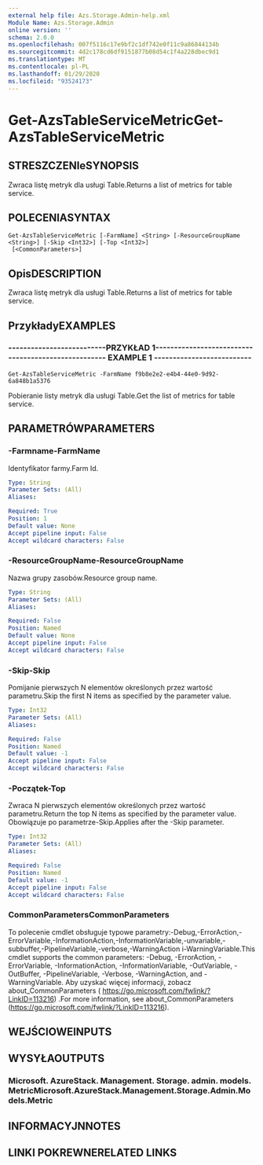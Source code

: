 ```yaml
---
external help file: Azs.Storage.Admin-help.xml
Module Name: Azs.Storage.Admin
online version: ''
schema: 2.0.0
ms.openlocfilehash: 007f5116c17e9bf2c1df742e0f11c9a86844134b
ms.sourcegitcommit: 4d2c178cd6df9151877b08d54c1f4a228dbec9d1
ms.translationtype: MT
ms.contentlocale: pl-PL
ms.lasthandoff: 01/29/2020
ms.locfileid: "93524173"
---
```

# <span data-ttu-id="013ec-101">Get-AzsTableServiceMetric</span><span class="sxs-lookup"><span data-stu-id="013ec-101">Get-AzsTableServiceMetric</span></span>

## <span data-ttu-id="013ec-102">STRESZCZENIe</span><span class="sxs-lookup"><span data-stu-id="013ec-102">SYNOPSIS</span></span>
<span data-ttu-id="013ec-103">Zwraca listę metryk dla usługi Table.</span><span class="sxs-lookup"><span data-stu-id="013ec-103">Returns a list of metrics for table service.</span></span>

## <span data-ttu-id="013ec-104">POLECENIA</span><span class="sxs-lookup"><span data-stu-id="013ec-104">SYNTAX</span></span>

```
Get-AzsTableServiceMetric [-FarmName] <String> [-ResourceGroupName <String>] [-Skip <Int32>] [-Top <Int32>]
 [<CommonParameters>]
```

## <span data-ttu-id="013ec-105">Opis</span><span class="sxs-lookup"><span data-stu-id="013ec-105">DESCRIPTION</span></span>
<span data-ttu-id="013ec-106">Zwraca listę metryk dla usługi Table.</span><span class="sxs-lookup"><span data-stu-id="013ec-106">Returns a list of metrics for table service.</span></span>

## <span data-ttu-id="013ec-107">Przykłady</span><span class="sxs-lookup"><span data-stu-id="013ec-107">EXAMPLES</span></span>

### <span data-ttu-id="013ec-108">--------------------------PRZYKŁAD 1--------------------------</span><span class="sxs-lookup"><span data-stu-id="013ec-108">-------------------------- EXAMPLE 1 --------------------------</span></span>
```
Get-AzsTableServiceMetric -FarmName f9b8e2e2-e4b4-44e0-9d92-6a848b1a5376
```

<span data-ttu-id="013ec-109">Pobieranie listy metryk dla usługi Table.</span><span class="sxs-lookup"><span data-stu-id="013ec-109">Get the list of metrics for table service.</span></span>

## <span data-ttu-id="013ec-110">PARAMETRÓW</span><span class="sxs-lookup"><span data-stu-id="013ec-110">PARAMETERS</span></span>

### <span data-ttu-id="013ec-111">-Farmname</span><span class="sxs-lookup"><span data-stu-id="013ec-111">-FarmName</span></span>
<span data-ttu-id="013ec-112">Identyfikator farmy.</span><span class="sxs-lookup"><span data-stu-id="013ec-112">Farm Id.</span></span>

```yaml
Type: String
Parameter Sets: (All)
Aliases: 

Required: True
Position: 1
Default value: None
Accept pipeline input: False
Accept wildcard characters: False
```

### <span data-ttu-id="013ec-113">-ResourceGroupName</span><span class="sxs-lookup"><span data-stu-id="013ec-113">-ResourceGroupName</span></span>
<span data-ttu-id="013ec-114">Nazwa grupy zasobów.</span><span class="sxs-lookup"><span data-stu-id="013ec-114">Resource group name.</span></span>

```yaml
Type: String
Parameter Sets: (All)
Aliases: 

Required: False
Position: Named
Default value: None
Accept pipeline input: False
Accept wildcard characters: False
```

### <span data-ttu-id="013ec-115">-Skip</span><span class="sxs-lookup"><span data-stu-id="013ec-115">-Skip</span></span>
<span data-ttu-id="013ec-116">Pomijanie pierwszych N elementów określonych przez wartość parametru.</span><span class="sxs-lookup"><span data-stu-id="013ec-116">Skip the first N items as specified by the parameter value.</span></span>

```yaml
Type: Int32
Parameter Sets: (All)
Aliases: 

Required: False
Position: Named
Default value: -1
Accept pipeline input: False
Accept wildcard characters: False
```

### <span data-ttu-id="013ec-117">-Początek</span><span class="sxs-lookup"><span data-stu-id="013ec-117">-Top</span></span>
<span data-ttu-id="013ec-118">Zwraca N pierwszych elementów określonych przez wartość parametru.</span><span class="sxs-lookup"><span data-stu-id="013ec-118">Return the top N items as specified by the parameter value.</span></span>
<span data-ttu-id="013ec-119">Obowiązuje po parametrze-Skip.</span><span class="sxs-lookup"><span data-stu-id="013ec-119">Applies after the -Skip parameter.</span></span>

```yaml
Type: Int32
Parameter Sets: (All)
Aliases: 

Required: False
Position: Named
Default value: -1
Accept pipeline input: False
Accept wildcard characters: False
```

### <span data-ttu-id="013ec-120">CommonParameters</span><span class="sxs-lookup"><span data-stu-id="013ec-120">CommonParameters</span></span>
<span data-ttu-id="013ec-121">To polecenie cmdlet obsługuje typowe parametry:-Debug,-ErrorAction,-ErrorVariable,-InformationAction,-InformationVariable,-unvariable,-subbuffer,-PipelineVariable,-verbose,-WarningAction i-WarningVariable.</span><span class="sxs-lookup"><span data-stu-id="013ec-121">This cmdlet supports the common parameters: -Debug, -ErrorAction, -ErrorVariable, -InformationAction, -InformationVariable, -OutVariable, -OutBuffer, -PipelineVariable, -Verbose, -WarningAction, and -WarningVariable.</span></span> <span data-ttu-id="013ec-122">Aby uzyskać więcej informacji, zobacz about_CommonParameters ( https://go.microsoft.com/fwlink/?LinkID=113216) .</span><span class="sxs-lookup"><span data-stu-id="013ec-122">For more information, see about_CommonParameters (https://go.microsoft.com/fwlink/?LinkID=113216).</span></span>

## <span data-ttu-id="013ec-123">WEJŚCIOWE</span><span class="sxs-lookup"><span data-stu-id="013ec-123">INPUTS</span></span>

## <span data-ttu-id="013ec-124">WYSYŁA</span><span class="sxs-lookup"><span data-stu-id="013ec-124">OUTPUTS</span></span>

### <span data-ttu-id="013ec-125">Microsoft. AzureStack. Management. Storage. admin. models. Metric</span><span class="sxs-lookup"><span data-stu-id="013ec-125">Microsoft.AzureStack.Management.Storage.Admin.Models.Metric</span></span>

## <span data-ttu-id="013ec-126">INFORMACYJN</span><span class="sxs-lookup"><span data-stu-id="013ec-126">NOTES</span></span>

## <span data-ttu-id="013ec-127">LINKI POKREWNE</span><span class="sxs-lookup"><span data-stu-id="013ec-127">RELATED LINKS</span></span>

